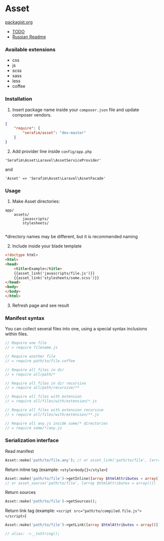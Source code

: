 Asset
=====
[packagist.org](https://packagist.org/packages/serafim/asset)


- [TODO](https://github.com/SerafimArts/Asset/wiki/TODO)
- [Russian Readme](https://github.com/SerafimArts/Asset/wiki/%5BRU%5D-README)

### Available extensions
 - css
 - js
 - scss
 - sass
 - less
 - coffee

### Installation
1) Insert package name inside your `composer.json` file and update composer vendors.
```json
{
    "require": {
        "serafim/asset": "dev-master"
    }
}
```

2) Add provider line inside `config/app.php`
```
'Serafim\Asset\Laravel\AssetServiceProvider'
```
and
```
'Asset' => 'Serafim\Asset\Laravel\AssetFacade'
```

### Usage
1) Make Asset directories:
```
app/
    assets/
        javascripts/
        stylesheets/
    
```
\*directory names may be different, but it is recommended naming

2) Include inside your blade template
```html
<!doctype html>
<html>
<head>
    <title>Example</title>
    {{asset_link('javascripts/file.js')}}
    {{asset_link('stylesheets/some.scss')}}
</head>
<body>
</body>
</html>
```

3) Refresh page and see result


### Manifest syntax
You can collect several files into one, using a special syntax inclusions within files.
```js
// Require one file
// = require filename.js

// Require another file
// = require path/to/file.coffee

// Require all files in dir
// = require all/path/*

// Require all files in dir recursive
// = require all/path/recursive/**

// Require all files with extension
// = require all/files/with/extension/*.js

// Require all files with extension recursive
// = require all/files/with/extension/**.js

// Require all any.js inside some/* directories 
// = require some/*/any.js
```


### Serialization interface

Read manifest
```php
Asset::make('path/to/file.any'); // or asset_link('path/to/file', [array $htmlAttributes = array()])
```

Return inline tag (example: `<style>body{}</style>`)
```php
Asset::make('path/to/file')->getInline([array $htmlAttributes = array()]);
// or asset_source('path/to/file', [array $htmlAttributes = array()])
```

Return sources
```php
Asset::make('path/to/file')->getSources();
```

Return link tag (example: `<script src="path/to/compiled.file.js"></script>`)
```php
Asset::make('path/to/file')->getLink([array $htmlAttributes = array()]);

// alias: ->__toString();
```









